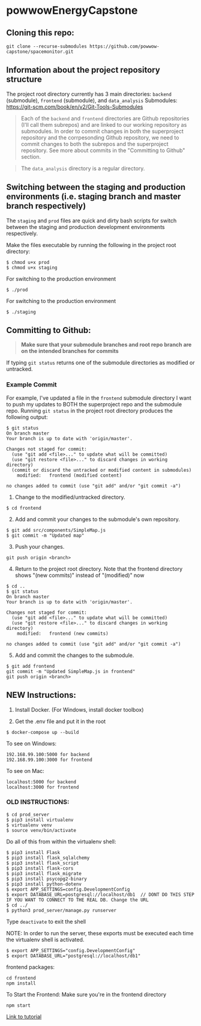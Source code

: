 # powwowEnergyCapstone
## Cloning this repo:
`git clone --recurse-submodules https://github.com/powwow-capstone/spacemonitor.git`

## Information about the project repository structure
The project root directory currently has 3 main directories: `backend` (submodule), `frontend` (submodule), and `data_analysis`
Submodules: https://git-scm.com/book/en/v2/Git-Tools-Submodules

> Each of the `backend` and `frontend` directories are Github repositories (I'll call them subrepos) and are linked to our working repository as submodules. In order to commit changes in both the superproject repository and the corrpesonding Github repository, we need to commit changes to both the subrepos and the superproject repository. See more about commits in the "Committing to Github" section.

> The `data_analysis` directory is a regular directory.


## Switching between the staging and production environments (i.e. staging branch and master branch respectively)
The `staging` and `prod` files are quick and dirty bash scripts for switch between the staging and production development environments respectively.

Make the files executable by running the following in the project root directory:
```
$ chmod u+x prod
$ chmod u+x staging
```

For switching to the production environment
```
$ ./prod
```

For switching to the production environment
```
$ ./staging
```

## Committing to Github:
> **Make sure that your submodule branches and root repo branch are on the intended branches for commits**

If typing `git status` returns one of the submodule directories as modified or untracked. 

### Example Commit
For example, I've updated a file in the `frontend` submodule directory I want to push my updates to BOTH the superproject repo and the submodule repo. Running `git status` in the project root directory produces the following output:
```
$ git status
On branch master
Your branch is up to date with 'origin/master'.

Changes not staged for commit:
  (use "git add <file>..." to update what will be committed)
  (use "git restore <file>..." to discard changes in working directory)
  (commit or discard the untracked or modified content in submodules)
	modified:   frontend (modified content)

no changes added to commit (use "git add" and/or "git commit -a")
```

1. Change to the modified/untracked directory.
```
$ cd frontend
```

2. Add and commit your changes to the submodule's own repository.
```
$ git add src/components/SimpleMap.js
$ git commit -m "Updated map"
```

3. Push your changes.
```
git push origin <branch>
```

4. Return to the project root directory. Note that the frontend directory shows "(new commits)" instead of "(modified)" now
```
$ cd ..
$ git status
On branch master
Your branch is up to date with 'origin/master'.

Changes not staged for commit:
  (use "git add <file>..." to update what will be committed)
  (use "git restore <file>..." to discard changes in working directory)
	modified:   frontend (new commits)

no changes added to commit (use "git add" and/or "git commit -a")
```

5. Add and commit the changes to the submodule.
```
$ git add frontend
git commit -m "Updated SimpleMap.js in frontend"
git push origin <branch>
```

## NEW Instructions:

1. Install Docker. (For Windows, install docker toolbox)

2. Get the .env file and put it in the root

```
$ docker-compose up --build
```

To see on Windows:
```
192.168.99.100:5000 for backend
192.168.99.100:3000 for frontend
```

To see on Mac:
```
localhost:5000 for backend
localhost:3000 for frontend
```


### OLD INSTRUCTIONS: 
```
$ cd prod_server
$ pip3 install virtualenv
$ virtualenv venv
$ source venv/bin/activate
```
Do all of this from within the virtualenv shell:
```
$ pip3 install Flask
$ pip3 install flask_sqlalchemy
$ pip3 install flask_script
$ pip3 install flask-cors
$ pip3 install flask_migrate
$ pip3 install psycopg2-binary
$ pip3 install python-dotenv
$ export APP_SETTINGS=config.DevelopmentConfig
$ export DATABASE_URL=postgresql://localhost/db1  // DONT DO THIS STEP IF YOU WANT TO CONNECT TO THE REAL DB. Change the URL
$ cd ../
$ python3 prod_server/manage.py runserver
```

Type ```deactivate``` to exit the shell

NOTE: In order to run the server, these exports must be executed each time the virtualenv shell is activated.
```
$ export APP_SETTINGS="config.DevelopmentConfig"
$ export DATABASE_URL="postgresql://localhost/db1"
```

frontend packages: 
```
cd frontend
npm install 
```

To Start the Frontend:
Make sure you're in the frontend directory
```
npm start
```
[Link to tutorial](https://scotch.io/tutorials/build-a-to-do-application-using-django-and-react)

